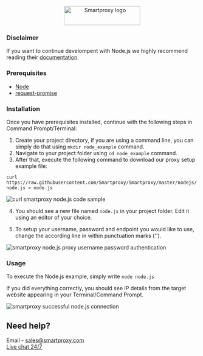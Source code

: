 <p align="center">
    <a href="https://smartproxy.com/"><img src="https://smartproxy.com/wp-content/themes/smartproxy/images/smartproxy-logo.svg" alt="Smartproxy logo" width="200" height="50"></a>
  </a>
</p>

### Disclaimer

If you want to continue develompent with Node.js we highly recommend reading their [documentation](https://nodejs.org/en/docs/).

### Prerequisites

* [Node](https://nodejs.org/en/download/)
* [request-promise](https://www.npmjs.com/package/request-promise)

### Installation

Once you have prerequisites installed, continue with the following steps in Command Prompt/Terminal:

1. Create your project directory, if you are using a command line, you can simply do that using `mkdir node_example` command.
2. Navigate to your project folder using `cd node_example` command.
3. After that, execute the following command to download our proxy setup example file:

`curl https://raw.githubusercontent.com/Smartproxy/Smartproxy/master/nodejs/node.js > node.js`

<img src="https://i.imgur.com/0e5b5vn.png" alt="curl smartproxy node.js code sample">

4. You should see a new file named `node.js` in your project folder. Edit it using an editor of your choice.

5. To setup your username, password and endpoint you would like to use, change the according line in within punctuation marks ('').

<img src="https://i.imgur.com/cYUE2wP.png" alt="smartproxy node.js proxy username password authentication">

### Usage

To execute the Node.js example, simply write `node node.js`

If you did everything correctly, you should see IP details from the target website appearing in your Terminal/Command Prompt.

<img src="https://i.imgur.com/vya5gY5.png" alt="smartproxy successful node.js connection">

## Need help?
Email - sales@smartproxy.com
<br><a href="https://smartproxy.com">Live chat 24/7</a>

